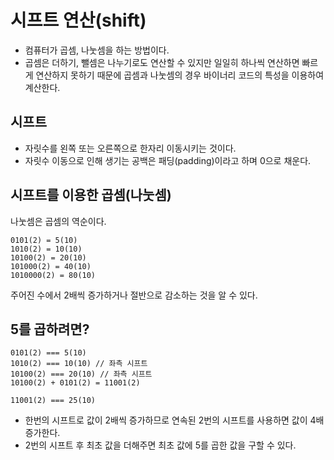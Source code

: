 # 시프트 연산(shift)

- 컴퓨터가 곱셈, 나눗셈을 하는 방법이다.
- 곱셈은 더하기, 뺄셈은 나누기로도 연산할 수 있지만 일일히 하나씩 연산하면 빠르게 연산하지 못하기 때문에 곱셈과 나눗셈의 경우 바이너리 코드의 특성을 이용하여 계산한다.

## 시프트

- 자릿수를 왼쪽 또는 오른쪽으로 한자리 이동시키는 것이다.
- 자릿수 이동으로 인해 생기는 공백은 패딩(padding)이라고 하며 0으로 채운다.

## 시프트를 이용한 곱셈(나눗셈)

나눗셈은 곱셈의 역순이다.
```
0101(2) = 5(10)
1010(2) = 10(10)
10100(2) = 20(10)
101000(2) = 40(10)
1010000(2) = 80(10)
```

주어진 수에서 2배씩 증가하거나 절반으로 감소하는 것을 알 수 있다.

## 5를 곱하려면?

```
0101(2) === 5(10)
1010(2) === 10(10) // 좌측 시프트
10100(2) === 20(10) // 좌측 시프트
10100(2) + 0101(2) = 11001(2)

11001(2) === 25(10)
```

- 한번의 시프트로 값이 2배씩 증가하므로 연속된 2번의 시프트를 사용하면 값이 4배 증가한다.
- 2번의 시프트 후 최초 값을 더해주면 최초 값에 5를 곱한 값을 구할 수 있다.
